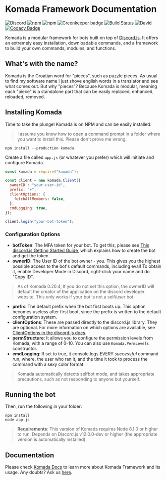 # Komada Framework Documentation

[![Discord](https://discordapp.com/api/guilds/339942739275677727/embed.png)](https://discord.gg/FpEFSyY)
[![npm](https://img.shields.io/npm/v/komada.svg?maxAge=3600)](https://www.npmjs.com/package/komada)
[![npm](https://img.shields.io/npm/dt/komada.svg?maxAge=3600)](https://www.npmjs.com/package/komada)
[![Greenkeeper badge](https://badges.greenkeeper.io/dirigeants/komada.svg)](https://greenkeeper.io/)
[![Build Status](https://travis-ci.org/dirigeants/komada.svg?branch=master)](https://travis-ci.org/dirigeants/komada)
[![David](https://img.shields.io/david/dirigeants/komada.svg?maxAge=3600)](https://david-dm.org/dirigeants/komada)
[![Codacy Badge](https://api.codacy.com/project/badge/Grade/b78090f6d2614660ac58328645a2616d)](https://www.codacy.com/app/dirigeants/komada_repo?utm_source=github.com&amp;utm_medium=referral&amp;utm_content=dirigeants/komada&amp;utm_campaign=Badge_Grade)

Komada is a modular framework for bots built on top of [Discord.js](https://github.com/hydrabolt/dicord.js). It offers an extremely easy installation, downloadable commands, and a framework to build your own commands, modules, and functions.

## What's with the name?

Komada is the Croatian word for "pieces", such as puzzle pieces. As usual to find my software name I just shove english words in a translator and see what comes out. But why "pieces"? Because Komada is modular, meaning each "piece" is a standalone part that can be easily replaced, enhanced, reloaded, removed.

## Installing Komada

Time to take the plunge! Komada is on NPM and can be easily installed.

> I assume you know how to open a command prompt in a folder where you want to install this. Please don't prove me wrong.

```
npm install --production komada
```

Create a file called `app.js` (or whatever you prefer) which will initiate and configure Komada.

```js
const komada = require("komada");

const client = new komada.Client({
  ownerID : "your-user-id",
  prefix: "+",
  clientOptions: {
    fetchAllMembers: false,
  },
  cmdLogging: true,
});

client.login("your-bot-token");
```

### Configuration Options

- **botToken**: The MFA token for your bot. To get this, please see [This discord.js Getting Started Guide](https://anidiotsguide.gitbooks.io/discord-js-bot-guide/getting-started/the-long-version.html), which explains how to create the bot and get the token.
- **ownerID**: The User ID of the bot owner - you. This gives you the highest possible access to the bot's default commands, including eval! To obtain it, enable Developer Mode in Discord, right-click your name and do "Copy ID".

> As of Komada 0.20.4, If you do not set this option, the ownerID will default the creator of the application on the discord developer website. This only works if your bot is not a self/user bot.

- **prefix**: The default prefix when the bot first boots up. This option becomes useless after first boot, since the prefix is written to the default configuration system.
- **clientOptions**: These are passed directly to the discord.js library. They are optional. For more information on which options are available, see [ClientOptions in the discord.js docs](https://discord.js.org/#/docs/main/stable/typedef/ClientOptions).
- **permStructure**: It allows you to configure the permission levels from Komada, with a range of 0-10. You can also use `Komada.PermLevels` constructor.
- **cmdLogging**: If set to true, it console.logs EVERY *successful* command run, where, the user who ran it, and the time it took to process the command with a sexy color format.

> Komada automatically detects selfbot mode, and takes appropriate precautions, such as not responding to anyone but yourself.

## Running the bot

Then, run the following in your folder:

```
npm install
node app.js
```

> **Requirements**: This version of Komada requires Node 8.1.0 or higher to run. Depends on Discord.js v12.0.0-dev or higher (the appropriate version is automatically installed).

## Documentation

Please check [Komada Docs](https://dirigeants.github.io/komada/) to learn more about Komada Framework and its usage. Any doubts? Ask us [here](https://discord.gg/FpEFSyY).
